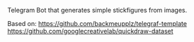 Telegram Bot that generates simple stickfigures from images.

Based on:
https://github.com/backmeupplz/telegraf-template
https://github.com/googlecreativelab/quickdraw-dataset